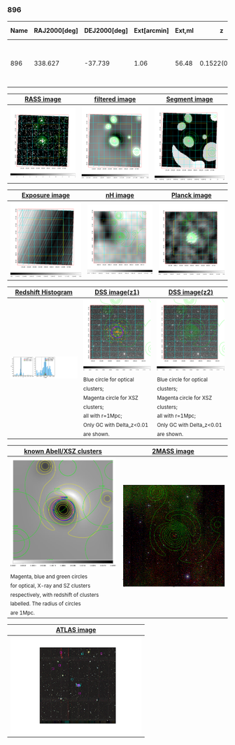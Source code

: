 <div STYLE="page-break-after: always;"></div>

### 896

|Name|RAJ2000[deg]|DEJ2000[deg] |Ext[arcmin]| Ext,ml | z | z_src| C|GC(XSZ,Delta_z<0.01)| GC(OPT,Delta_z<0.01)|GC| R_sig[arcmin] | R500[arcmin] | R500[Mpc]| CRsig[c/s] | CR500[c/s] |L500[1E44 erg/s]|F500[1E-12 erg/s/cm^2]| M500[1E14 Msun]|Tx[keV]|Cnt_sig|Beta|Rc[arcmin]|Comment|Alias|
|---|---|---|---|---|---|------|---|--------|---------|----------|---|---|---|---|---|---|---|---|---|---|---|---|---|---|
|896| 338.627| -37.739| 1.06| 56.48| 0.1522(0.006)| z1, z_xsz| B| MCXC, PSZ2, Tar, XB| A, N, W| A, MCXC, N, PSZ2, Tar, W, XB| 6.362| 8.249| 1.310| 0.556(0.060)| 0.584(0.063)| 7.528(0.334)| 11.982(0.531)| 7.41(0.16)| 7.74(0.10)| 130.8| 0.937(-0.076+0.045)| 3.202(-0.363+0.274)| -| k037|

|[RASS image](../image/896/896_img.pdf)|[filtered image](../image/896/896_fil.pdf)|[Segment image](../image/896/896_seg.pdf)|
|-------------------|--------------------|-------------------|
| <img src="../image/896/896_img.png" width="300">  | <img src="../image/896/896_fil.png" width="300">   | <img src="../image/896/896_seg.png" width="300">  |

|[Exposure image](../image/896/896_mex.pdf)| [nH image](../image/896/896_nh.pdf)| [Planck image](../image/896/896_p.pdf)|
|-------------------|--------------------|-------------------|
|<img src="../image/896/896_mex.png" width="300">   | <img src="../image/896/896_nh.png" width="300">    | <img src="../image/896/896_p.png" width="300"> |

|[Redshift Histogram](../image/896/896_zg.pdf) | [DSS image(z1)](../image/896/896_dss_z1.pdf)      |  [DSS image(z2)](../image/896/896_dss_z2.pdf)    |
|-------------------|--------------------|-------------------|
|<img src="../image/896/896_zg.png" width="300"> |<img src="../image/896/896_dss_z1.png" width="300"> <sub><br>Blue circle for optical clusters; <br>Magenta circle for XSZ clusters; <br>all with r=1Mpc; <br>Only GC with Delta_z<0.01 are shown. </sub>| <img src="../image/896/896_dss_z2.png" width="300"><sub><br>Blue circle for optical clusters; <br>Magenta circle for XSZ clusters; <br>all with r=1Mpc; <br>Only GC with Delta_z<0.01 are shown. </sub> |

|[known Abell/XSZ clusters](../image/896/896_gc.pdf) | [2MASS image](../image/896/896_2mass.pdf)      |
|-------------------|-------------------|
|<img src=../image/896/896_gc.png width="300"> <br><sub>Magenta, blue and green circles <br>for optical, X-ray and SZ clusters <br>respectively, with redshift of clusters <br>labelled. The radius of circles <br>are 1Mpc.</sub>|<img src="../image/896/896_2mass.png" width="300">  |

|[ATLAS image](../image/896/896_s.pdf)        |
|-------------------|
| <img src="../image/896/896_s.pdf" width="300">  |

